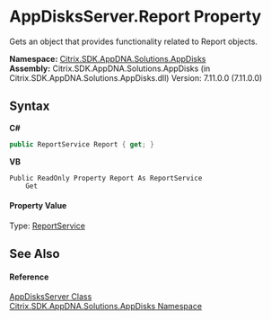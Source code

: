 # AppDisksServer.Report Property 
 

Gets an object that provides functionality related to Report objects.

**Namespace:**&nbsp;<a href="3c384851-470e-e1e2-019f-9fa48f730a55">Citrix.SDK.AppDNA.Solutions.AppDisks</a><br />**Assembly:**&nbsp;Citrix.SDK.AppDNA.Solutions.AppDisks (in Citrix.SDK.AppDNA.Solutions.AppDisks.dll) Version: 7.11.0.0 (7.11.0.0)

## Syntax

**C#**
```csharp
public ReportService Report { get; }
```

**VB**
```vbnet
Public ReadOnly Property Report As ReportService
	Get
```


#### Property Value
Type: <a href="9e51be1a-2f54-b974-0f38-360e4e12cb6d">ReportService</a>

## See Also


#### Reference
<a href="d55ea1e9-8787-7d0f-871c-495256d19c53">AppDisksServer Class</a><br /><a href="3c384851-470e-e1e2-019f-9fa48f730a55">Citrix.SDK.AppDNA.Solutions.AppDisks Namespace</a><br />
